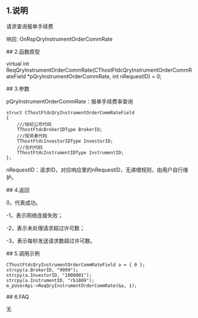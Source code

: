 <span class="anchor" id="283c557e-7ae5-4fc9-adbb-54921437444b"></span>
## 1.说明
<p>请求查询报单手续费</p>
<p>响应: OnRspQryInstrumentOrderCommRate</p>
<span class="anchor" id="4b475b96-9718-4ce7-93d6-8fd1b9fa71c2"></span>
## 2.函数原型
<p>virtual int ReqQryInstrumentOrderCommRate(CThostFtdcQryInstrumentOrderCommRateField *pQryInstrumentOrderCommRate, int nRequestID) = 0;</p>
<span class="anchor" id="4701197f-fd46-473a-ab0c-9bcfbaf172bc"></span>
## 3.参数
<p>pQryInstrumentOrderCommRate：报单手续费率查询</p>
<pre><code>struct CThostFtdcQryInstrumentOrderCommRateField
{
    ///经纪公司代码
    TThostFtdcBrokerIDType BrokerID;
    ///投资者代码
    TThostFtdcInvestorIDType InvestorID;
    ///合约代码
    TThostFtdcInstrumentIDType InstrumentID;
};
</code></pre>
<p>nRequestID：请求ID，对应响应里的nRequestID，无递增规则，由用户自行维护。</p>
<span class="anchor" id="a4a51c56-c8e3-4477-9af4-90b6c465b7c9"></span>
## 4.返回
<p>0，代表成功。</p>
<p>-1，表示网络连接失败；</p>
<p>-2，表示未处理请求超过许可数；</p>
<p>-3，表示每秒发送请求数超过许可数。</p>
<span class="anchor" id="fc29360e-00f0-4e53-a5dc-b912772a5eb7"></span>
## 5.调用示例
<pre><code>CThostFtdcQryInstrumentOrderCommRateField a = { 0 };
strcpy(a.BrokerID, "9999");
strcpy(a.InvestorID, "1000001");
strcpy(a.InstrumentID, "rb1809");
m_pUserApi-&gt;ReqQryInstrumentOrderCommRate(&amp;a, 1);
</code></pre>
<span class="anchor" id="e7ce6dd9-c8f0-420b-a328-70c934d94c2d"></span>
## 6.FAQ
<p>无</p>
